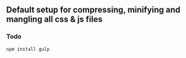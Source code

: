 ## Default setup for compressing, minifying and mangling all css & js files

### Todo

`
npm install
gulp
`
